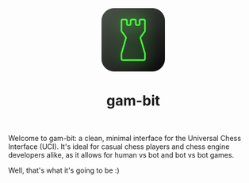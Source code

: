 <div align="center">
  <img src="./logo.png" width="128px" height="128px"/>
  <h1>gam-bit</h1>
</div>

<br>

Welcome to gam-bit: a clean, minimal interface for the Universal Chess Interface (UCI). It's ideal for casual chess players and chess engine developers alike, as it allows for human vs bot and bot vs bot games.

Well, that's what it's going to be :)
